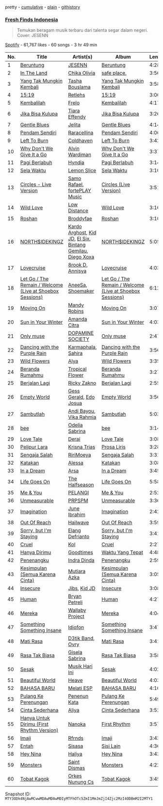 pretty - [cumulative](/playlists/cumulative/37i9dQZF1DWSGWRWu30rg7.md) - [plain](/playlists/plain/37i9dQZF1DWSGWRWu30rg7) - [githistory](https://github.githistory.xyz/mackorone/spotify-playlist-archive/blob/main/playlists/plain/37i9dQZF1DWSGWRWu30rg7)

### [Fresh Finds Indonesia](https://open.spotify.com/playlist/37i9dQZF1DWSGWRWu30rg7)

> Temukan beragam musik terbaru dari talenta segar dalam negeri\. Cover:  JESENN

[Spotify](https://open.spotify.com/user/spotify) - 61,767 likes - 60 songs - 3 hr 49 min

| No. | Title | Artist(s) | Album | Length |
|---|---|---|---|---|
| 1 | [Beruntung](https://open.spotify.com/track/6iwNWeDUUZp666iXh6ykZD) | [JESENN](https://open.spotify.com/artist/3cNQyXzy5m2IL2qplegOSq) | [Beruntung](https://open.spotify.com/album/7vLf1Iyh6bgvFdPtuRuvcG) | 4:28 |
| 2 | [In The Land](https://open.spotify.com/track/6GdAnNhTINliJHNf9KzUb9) | [Chika Olivia](https://open.spotify.com/artist/6bFosFvff0gpjAmdnBZYbd) | [safe place.](https://open.spotify.com/album/4597A1hfAT7YBrGBsH1YHP) | 3:56 |
| 3 | [Yang Tak Mungkin Kembali](https://open.spotify.com/track/1RgNqZtfCQDgxYLE6eV3qH) | [Tasha Bouslama](https://open.spotify.com/artist/1QDSCNOEEgZMBM09n1783e) | [Yang Tak Mungkin Kembali](https://open.spotify.com/album/5YvACAT3r5XRSaDL3FLAnt) | 3:58 |
| 4 | [15:19](https://open.spotify.com/track/0m83OBrkCbEWW8b3OyMdAU) | [Retlehs](https://open.spotify.com/artist/1Zinn1WzK7KHfvgBUuGrrX) | [15:19](https://open.spotify.com/album/7uNjWAjBC5gjSj57v1kPj3) | 3:00 |
| 5 | [Kembalilah](https://open.spotify.com/track/0N0ymlMFvGnEWHPUoMfsET) | [Frelo](https://open.spotify.com/artist/5mdwcqwUZSvgftzx4KGCgq) | [Kembalilah](https://open.spotify.com/album/3TFo7AePEujhDCnBgJCz3g) | 4:17 |
| 6 | [Jika Bisa Kulupa](https://open.spotify.com/track/65GndBH8JO8V0fVLtDScC7) | [Tiara Effendy](https://open.spotify.com/artist/2fOTPwnARqKiw6FvDgUJLg) | [Jika Bisa Kulupa](https://open.spotify.com/album/5GhMVtktt3q2tj2o0tecL2) | 3:26 |
| 7 | [Gentle Blues](https://open.spotify.com/track/1j88mpQqoRSH6dS9qTI42t) | [Jelita](https://open.spotify.com/artist/596BA0qMEP52RCEOiqIrnr) | [Gentle Blues](https://open.spotify.com/album/7hyr1hyWYIvRVUKBmj4NAI) | 4:14 |
| 8 | [Pendam Sendiri](https://open.spotify.com/track/7IAxfgkluVQZvuhLmsDOLK) | [Raracellina](https://open.spotify.com/artist/4c35lGsLbwUTvQzGZxb2iI) | [Pendam Sendiri](https://open.spotify.com/album/5lLSNwwO7BaJARFHH52CcW) | 4:06 |
| 9 | [Left To Burn](https://open.spotify.com/track/5AnTMuF4LcT11KaPgk8N5L) | [Coldhaven](https://open.spotify.com/artist/3C4ImtvfcPFmHUhZkCakGy) | [Left To Burn](https://open.spotify.com/album/6hbB7ojszFHP5mlT6WnXuA) | 3:42 |
| 10 | [Why Don't We Give It a Go](https://open.spotify.com/track/2nJCqMalWSF19uTI4UTnoO) | [Alvin Wardiman](https://open.spotify.com/artist/1C1xHPlFYwO4XsngjC87yt) | [Why Don't We Give It a Go](https://open.spotify.com/album/3rtefsAOFDaiYhpwucpZrH) | 3:37 |
| 11 | [Pagi Berlabuh](https://open.spotify.com/track/09XnOhULnSoD98AKQvs84w) | [Hyndia](https://open.spotify.com/artist/6rz8KB9pctNbwzJVvRb4sK) | [Pagi Berlabuh](https://open.spotify.com/album/6DSM04s8ScOTQbBodYxCib) | 3:14 |
| 12 | [Sela Waktu](https://open.spotify.com/track/3rrebaaZX7wjjwI52nCktr) | [Lemon Slice](https://open.spotify.com/artist/0RLyCiVe7EJ6UWuAkotRJj) | [Sela Waktu](https://open.spotify.com/album/2YmWDQjnaqBOazkYtVTtwX) | 3:10 |
| 13 | [Circles \- Live Version](https://open.spotify.com/track/3LCrnrz9vhjRaofttLF21T) | [Samo Rafael](https://open.spotify.com/artist/4VacCuYOOHgyuwVYpKq28y), [fortePLAY Music](https://open.spotify.com/artist/3ZzK76v0crPeRWWN0LjFmx) | [Circles \(Live Version\)](https://open.spotify.com/album/7gLXOYl3Y6Ne5XX2YM8fBS) | 3:51 |
| 14 | [Wild Love](https://open.spotify.com/track/4igN6X4wwEwlSM51cYHqeY) | [Low Distance](https://open.spotify.com/artist/0zFT1LIDWKAq8iCHSK14bg) | [Wild Love](https://open.spotify.com/album/0FseCQZWhEbZIr6OdFec2p) | 3:16 |
| 15 | [Roshan](https://open.spotify.com/track/5yEsfpScemXuxvL87s8VUC) | [Broddyfae](https://open.spotify.com/artist/2EwwnpXBQjTc4e9KkPWfLx) | [Roshan](https://open.spotify.com/album/45e0ENK58Lzmpvccu4Zck6) | 3:10 |
| 16 | [NORTH$IDEKINGZ](https://open.spotify.com/track/6ZVaI6eQGEh54rO2w7f9ir) | [Kardo Arghost](https://open.spotify.com/artist/3a1ukwjBc1a3RjPoW4l9lH), [Kid JD](https://open.spotify.com/artist/0Ax8zT8qDMtFidjrEGUYld), [El Six](https://open.spotify.com/artist/0mszflxsQbT6tB6MBWx09D), [Bintang Gemilau](https://open.spotify.com/artist/13bylBwokgQpNNKdgaOZhP), [Diego Xoxa](https://open.spotify.com/artist/2TKPJd286sTK900oy5j19d) | [NORTH$IDEKINGZ](https://open.spotify.com/album/7KCjkBFQq577jfzIBgJ96Y) | 5:05 |
| 17 | [Lovecruise](https://open.spotify.com/track/0QnYOnQ0MOOxVsI1sJf6nh) | [8rook D](https://open.spotify.com/artist/7zMK0MTIETByxESanmjv3Z), [Annisya](https://open.spotify.com/artist/1PELt1dPoZyGYKgV6KWBkA) | [Lovecruise](https://open.spotify.com/album/2YIPxvgFE3xWilsWggSUTh) | 4:03 |
| 18 | [Let Go / The Remain / Welcome \(Live at Shoebox Sessions\)](https://open.spotify.com/track/7AdKqsTfcBGLRXN5tIIjKx) | [AneeSa](https://open.spotify.com/artist/2pNvaqWpANQG0LphogYOtM), [Shoemaker](https://open.spotify.com/artist/51HB3L9TveHiqJkU9dNs6L) | [Let Go / The Remain / Welcome \(Live at Shoebox Sessions\)](https://open.spotify.com/album/3kIVv7y6hJkLOn4D2L9eQ3) | 6:12 |
| 19 | [Moving On](https://open.spotify.com/track/1FAoS4oRLG8LF954FncvmW) | [Mandy Robins](https://open.spotify.com/artist/5iOVM0hIzFufmc8186STkg) | [Moving On](https://open.spotify.com/album/5HxjsLtTDhJkT5fdGpk1vv) | 3:07 |
| 20 | [Sun in Your Winter](https://open.spotify.com/track/5qWSJ6XacazDyxpaz1s35z) | [Amanda Citra](https://open.spotify.com/artist/4Jrl3wADhbdxxuYvYAjT6t) | [Sun in Your Winter](https://open.spotify.com/album/5iEMF8chiPkLm56fU8u4wK) | 4:03 |
| 21 | [Only muse](https://open.spotify.com/track/41xJMJ9gQ6r3gY44PJVz4T) | [DOPAMINE SOCIETY](https://open.spotify.com/artist/7FdJguum3in9MppAzzdsXL) | [Only muse](https://open.spotify.com/album/7ruRVuEdwt9BfPe500nH8M) | 2:47 |
| 22 | [Dancing with the Purple Rain](https://open.spotify.com/track/5kUQbygdoAlLYKnk6LWdvD) | [Karmaphala](https://open.spotify.com/artist/2j9cvMEomhQw36RHVC1kzU), [Sahira](https://open.spotify.com/artist/3RlUljpVOTJSuK9I37PVDF) | [Dancing with the Purple Rain](https://open.spotify.com/album/7ehZrR6LmrwSFKYJ8sFmXv) | 3:56 |
| 23 | [Wild Flowers](https://open.spotify.com/track/5u9qmXNM27BhvDwyYit4vI) | [Alya](https://open.spotify.com/artist/6GKrkG9wVGzDYxeghao93q) | [Wild Flowers](https://open.spotify.com/album/2NAGx29HgvRxs91zpEXz7b) | 3:35 |
| 24 | [Beranda Rumahmu](https://open.spotify.com/track/28Hv3sF0BYgZtB3Cjduhkm) | [Tropical Flower](https://open.spotify.com/artist/5vMByzSDmyn6WvIRewJ7Qj) | [Beranda Rumahmu](https://open.spotify.com/album/1utJjOVoFA0nVFJJwjqVXx) | 3:27 |
| 25 | [Berjalan Lagi](https://open.spotify.com/track/1VzuEYmUtSaDvXct2feWtu) | [Ricky Zakno](https://open.spotify.com/artist/0UJdgVCJ2s0guK8cQEDltY) | [Berjalan Lagi](https://open.spotify.com/album/7IS2Nls5nPDX2RbFwTQmMb) | 2:55 |
| 26 | [Empty World](https://open.spotify.com/track/220aw1RHi4FaikRALbbGkt) | [Gess Gerald](https://open.spotify.com/artist/63UF0ZF1mHyyRINKgFPRCF), [Edo Josua](https://open.spotify.com/artist/1DZfL4BlOThvKNkNtPpBtT) | [Empty World](https://open.spotify.com/album/7rGvfVQV0V5YEy9L63pmvp) | 3:56 |
| 27 | [Sambutlah](https://open.spotify.com/track/7ga31EUBTeeFlffBVUgCvG) | [Andi Bayou](https://open.spotify.com/artist/7yP9TBnXUfeMlltm8qulgs), [Vika Rahmia](https://open.spotify.com/artist/4re272eTSpCFHsqgG1vxF7) | [Sambutlah](https://open.spotify.com/album/2IDYbyOZknVsTbHdiXxV5w) | 5:03 |
| 28 | [bee](https://open.spotify.com/track/4EZ3IdGeZ6fKohfurNd5w8) | [Odelia Sabrina](https://open.spotify.com/artist/6B5OOUXDbJT2heXdZuGOKs) | [bee](https://open.spotify.com/album/15OeZDE7oYEG0SuxNzI4zP) | 3:14 |
| 29 | [Love Tale](https://open.spotify.com/track/0xuguGT4hciIZWGswErWMB) | [Derai](https://open.spotify.com/artist/5sCGE57PAwZPpH4c2sNCwn) | [Love Tale](https://open.spotify.com/album/1xmXP9wEPOCbwYCHanF7yO) | 3:08 |
| 30 | [Pelipur Lara](https://open.spotify.com/track/2HV3dzh8I91BSzSqeutE88) | [Krisna Trias](https://open.spotify.com/artist/14uIEY2id29DkY0FzZWuM0) | [Prosa Liris](https://open.spotify.com/album/0Ns2QUXdYLaSVn54qPhdMY) | 3:28 |
| 31 | [Sengaja Salah](https://open.spotify.com/track/2DE7dbjYptPP9UZyo6fAp6) | [RiriMoeya](https://open.spotify.com/artist/1lRZLZkris2oSYTwkkHXMx) | [Sengaja Salah](https://open.spotify.com/album/78ZsMEndgNH1FJ4NE4XcBs) | 3:31 |
| 32 | [Katakan](https://open.spotify.com/track/5xdwuqNy6pwXa8pbv1JO7d) | [Alessa](https://open.spotify.com/artist/6KPOKd7taNna1xLsfpalli) | [Katakan](https://open.spotify.com/album/2MrzRQnOKHGspnRFZSS0cF) | 3:08 |
| 33 | [In a Dream](https://open.spotify.com/track/5g7yc8xn6DoHepHQ7Ibgfy) | [Arsa](https://open.spotify.com/artist/7kBtFbxYd9VEjLiAanHdll) | [In a Dream](https://open.spotify.com/album/2TTCDbwyNqIFVcCo53UYcD) | 3:45 |
| 34 | [Life Goes On](https://open.spotify.com/track/3ylf5ejAWmIizvLObR5luI) | [The Halfseason](https://open.spotify.com/artist/53ylvZ5gioMqmF4RrjD3xt) | [Life Goes On](https://open.spotify.com/album/7mvyoKbbJDmkp6TZIF3OlI) | 5:58 |
| 35 | [Me & You](https://open.spotify.com/track/6hZcE414J6gtKuiR6KDkaC) | [PELANGI](https://open.spotify.com/artist/2AL2uKIBz2eqKAUYz1Oh3S) | [Me & You](https://open.spotify.com/album/4y4fmCM1fzPfTh4YovQL4d) | 2:52 |
| 36 | [Unmeasurable](https://open.spotify.com/track/6z9s9NeZ5F4cOg0XJqUVsd) | [PRPSPM](https://open.spotify.com/artist/06kVhJd3vDKHaDBcFuJXuN) | [Unmeasurable](https://open.spotify.com/album/2A2zFQF6ZVztcArn4DkoDC) | 3:36 |
| 37 | [Imagination](https://open.spotify.com/track/3OP9k2dSOZRcImywnFJFxd) | [June Ibrahim](https://open.spotify.com/artist/0dqnZDgGTIRakRjMHWXILw) | [Imagination](https://open.spotify.com/album/1w9eN0bFdJpa612ho4o88L) | 2:42 |
| 38 | [Out Of Reach](https://open.spotify.com/track/7ao16QsbKBFY4GIdbNwSpm) | [Hailwave](https://open.spotify.com/artist/4Loj7aetEeCGbHRuHEPgKr) | [Out Of Reach](https://open.spotify.com/album/3YP6xVy4d4UtGKbwPD7RU9) | 3:59 |
| 39 | [Sorry, but I'm Staying](https://open.spotify.com/track/0OTHYWhEKwO5sBbaxmYYYz) | [Elang Defrianto](https://open.spotify.com/artist/2GaPhI05VetWfykxH7L3oP) | [Sorry, but I'm Staying](https://open.spotify.com/album/6seMS7Rb6kDCdZdqmRhlbI) | 3:41 |
| 40 | [Cruel](https://open.spotify.com/track/0odvYVQm4CqsPY2gj8bXJk) | [Kol](https://open.spotify.com/artist/2B30Nyq8DkSK4MkUDlKSnd) | [Cruel](https://open.spotify.com/album/6vyFx6HlUeF9XgLwPn9uPc) | 2:27 |
| 41 | [Hanya Dirimu](https://open.spotify.com/track/3RET01El3Mf8EI7EV46QoQ) | [Goodtimes](https://open.spotify.com/artist/654qoCgAZoF8V2Qc7UwyWZ) | [Waktu Yang Tepat](https://open.spotify.com/album/12NP1RFzpVo1nRf9rnZrHV) | 4:48 |
| 42 | [Penenangku](https://open.spotify.com/track/1MVCilul0HsnUQHHbU140v) | [Indra Dinda](https://open.spotify.com/artist/43iqi0XNbocWHIm6l4GJy3) | [Penenangku](https://open.spotify.com/album/2aUEp0U2Q5pyeO3z1xzlxA) | 2:59 |
| 43 | [Kesimpulan \(Semua Karena Cinta\)](https://open.spotify.com/track/6dkHK8kTwDRWfRsstK4P8X) | [Mutiara Azka](https://open.spotify.com/artist/73t08q7TLi6Jta1BiMGFpz) | [Kesimpulan \(Semua Karena Cinta\)](https://open.spotify.com/album/2CKl3EXdqOMeSPF5oqxTph) | 3:05 |
| 44 | [Insecure](https://open.spotify.com/track/4KFrckYUh8sHt4ZhSV3AUt) | [Jibs](https://open.spotify.com/artist/5a3vFEe5TeY6dvzzLVa6cn), [Kid JD](https://open.spotify.com/artist/3EeuvO0Tpxy2nUwidKb1L8) | [Insecure](https://open.spotify.com/album/01S6h4jOtU1loPzg1Cy61z) | 3:08 |
| 45 | [Human](https://open.spotify.com/track/4BOW04XqVTsNRRpWRyQ5Fb) | [Bryan Petreli](https://open.spotify.com/artist/55zMNdD6ZG97EdK17MZ1bX) | [Human](https://open.spotify.com/album/0ONpCEj2iOfMAhcWAO2ohv) | 4:27 |
| 46 | [Mereka](https://open.spotify.com/track/2xN29wC2LJmN2QTY4tqrxV) | [Wallaby Project](https://open.spotify.com/artist/2VHDONmZoqBV5bzdgGiWzR) | [Mereka](https://open.spotify.com/album/3ax3v92ijpIczicOSUbrqp) | 4:04 |
| 47 | [Something Something Insane](https://open.spotify.com/track/14ZIQiMWw2zPxUQnbQeNIF) | [Idiofon](https://open.spotify.com/artist/6TIL8tSEyAlm53E05ruhC1) | [Something Something Insane](https://open.spotify.com/album/1Yc0I16uKJPpE8XxC8iiNZ) | 3:47 |
| 48 | [Mati Rasa](https://open.spotify.com/track/70M0jshSR6r77cfqEOUWc0) | [D3tik Band](https://open.spotify.com/artist/4LrXRqjrEqGwwFBOME8Dt5), [Ovry](https://open.spotify.com/artist/4RIDuOTGBbnthIIi8Qax0q) | [Mati Rasa](https://open.spotify.com/album/51ZnjfDiJ0tVKSGmNsR7tY) | 3:41 |
| 49 | [Rasa Tak Biasa](https://open.spotify.com/track/0iXEpRbtHPSuwHqVazwBrH) | [Gisela Sabrina](https://open.spotify.com/artist/3qSA2bcj5wWZ9sYCbn5fMF) | [Rasa Tak Biasa](https://open.spotify.com/album/7CM3ToTIkU8PMJmn4NC2wq) | 3:58 |
| 50 | [Sesak](https://open.spotify.com/track/2HdK0KdAUxDRZfEBmEgfoG) | [Musik Hari Ini](https://open.spotify.com/artist/2wuh6dQgIeW78IFY5AWKXa) | [Sesak](https://open.spotify.com/album/5Dzj3g2yiRtgNjCHN5z2oh) | 4:02 |
| 51 | [Beautiful World](https://open.spotify.com/track/4l0xHZfMziJH7cHNcei2dp) | [Heave](https://open.spotify.com/artist/7aGxsfO1ZwbBpEIrOvOeHv) | [Beautiful World](https://open.spotify.com/album/5FLXNKkriDcFpC9Fj4w7mO) | 4:03 |
| 52 | [BAHASA BARU](https://open.spotify.com/track/2t4dVJGywyzTvjAZjzRBIN) | [Melati ESP](https://open.spotify.com/artist/2yHzkL2Cb1qMhEtFeeyr68) | [BAHASA BARU](https://open.spotify.com/album/0PnkH2LvSSZwXCtoRJdfEg) | 4:10 |
| 53 | [Pulang Ke Perenungan](https://open.spotify.com/track/6r0qDxBLYIkEdACkKiJNF6) | [Penenun Kata](https://open.spotify.com/artist/2jz5eHhNxsMtPvZMVeU1mW) | [Pulang Ke Perenungan](https://open.spotify.com/album/3rquQaIF7jbR4gcRxVtWTO) | 5:49 |
| 54 | [Cinta Sederhana](https://open.spotify.com/track/0gKHFUjIP4w4lb81Suyc0H) | [Aliya](https://open.spotify.com/artist/1cTmKgKKE0CMyA2mt9lxHY) | [Cinta Sederhana](https://open.spotify.com/album/56C4AlB4tjz34QvEmKuEWl) | 3:52 |
| 55 | [Hanya Untuk Dirimu \(First Rhythm Version\)](https://open.spotify.com/track/40d1gG2TXlGmjq9M59GuBS) | [Nanoka](https://open.spotify.com/artist/1INtslrCiaFips5EC6uQrk) | [First Rhythm](https://open.spotify.com/album/1BWIzjBrparUAQ24U8w9YD) | 3:57 |
| 56 | [Imaji](https://open.spotify.com/track/3S2kIw7BdqzQ5J0bW5grAq) | [Rfrnds](https://open.spotify.com/artist/4yUCOYcBH24p7YrMItNbOy) | [Imaji](https://open.spotify.com/album/7JL5FcaYQU5iMh78Dpcox5) | 3:43 |
| 57 | [Entah](https://open.spotify.com/track/5c8tb3bS3KtR0H56OnDKwj) | [Sisasa](https://open.spotify.com/artist/3xC683HyOA5mFKwuCyJDc1) | [Sisi Lain](https://open.spotify.com/album/49VL4XUeqZHjzOiWOxzi8R) | 4:36 |
| 58 | [Hey Nina](https://open.spotify.com/track/0TjGz2TBgKmmoBXs48qy3b) | [Haliya](https://open.spotify.com/artist/3mElqeVM0OocytLEYXJpYh) | [Hey Nina](https://open.spotify.com/album/47E2z4EcJRLDrHRP49EjVv) | 3:43 |
| 59 | [Monsters](https://open.spotify.com/track/4FIJ6ljCIvTfrAzoSEcgvG) | [Saint Dismas](https://open.spotify.com/artist/7q2poYS5yTfA5yinb7Ai0b) | [Monsters](https://open.spotify.com/album/3dK0j76C0uUO1S72eDNnt3) | 4:22 |
| 60 | [Tobat Kagok](https://open.spotify.com/track/12GLI8mrp2uOsaxEazJrpq) | [Orkes Nunung Cs](https://open.spotify.com/artist/69WhdYyHgqkTcJ8CDmELZv) | [Tobat Kagok](https://open.spotify.com/album/3pFShUEYx0fWxo0EogoaPU) | 3:45 |

Snapshot ID: `MTY3ODk4NjAwMCwwMDAwMDAwMDIyMTFhOTc5ZmI1MmJmZjI4Zjc2MzI4ODBmM2I2MTY1`
